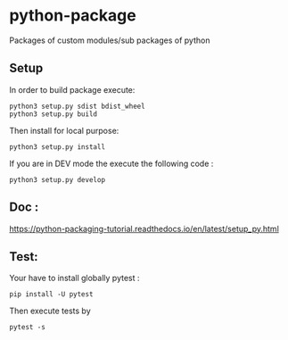 # python-package
Packages of custom modules/sub packages of python

## Setup

In order to build package execute:

```
python3 setup.py sdist bdist_wheel
python3 setup.py build
```

Then install for local purpose:

```
python3 setup.py install
```

If you are in DEV mode the execute the following code : 

```
python3 setup.py develop
```

## Doc : 
https://python-packaging-tutorial.readthedocs.io/en/latest/setup_py.html


## Test:

Your have to install globally pytest : 

```
pip install -U pytest
```


Then execute tests by 

```
pytest -s
```